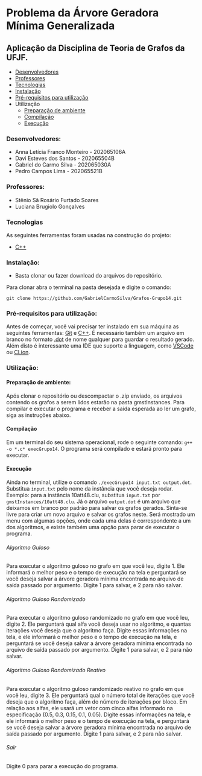 # Problema da Árvore Geradora Mínima Generalizada
## Aplicação da Disciplina de Teoria de Grafos da UFJF.

<!--ts-->
   * [Desenvolvedores](#desenvolvedores)
   * [Professores](#professores)
   * [Tecnologias](#tecnologias)
   * [Instalação](#instalação)
   * [Pré-requisitos para utilização](#pré-requisitos-para-utilização)
   * Utilização
      * [Preparação de ambiente](#preparação-de-ambiente)
      * [Compilação](#compilação)
      * [Execução](#execução)
<!--te-->

### Desenvolvedores:
- Anna Letícia Franco Monteiro - 202065106A 
- Davi Esteves dos Santos - 202065504B
- Gabriel do Carmo Silva - 202065030A
- Pedro Campos Lima - 202065521B

### Professores:
- Stênio Sã Rosário Furtado Soares
- Luciana Brugiolo Gonçalves

### Tecnologias

As seguintes ferramentas foram usadas na construção do projeto:
- [C++](https://isocpp.org/)

### Instalação:

- Basta clonar ou fazer download do arquivos do repositório.

Para clonar abra o terminal na pasta desejada e digite o comando:
```
git clone https://github.com/GabrielCarmoSilva/Grafos-Grupo14.git
```
### Pré-requisitos para utilização:

Antes de começar, você vai precisar ter instalado em sua máquina as seguintes ferramentas: [Git](https://git-scm.com) e [C++](https://isocpp.org/). 
É necessário também um arquivo em branco no formato [.dot](https://www.reviversoft.com/pt/file-extensions/dot) de nome qualquer para guardar o resultado gerado.
Além disto é interessante uma IDE que suporte a linguagem, como [VSCode](https://code.visualstudio.com/) ou [CLion](https://www.jetbrains.com/pt-br/clion/).

### Utilização:
#### Preparação de ambiente:
Após clonar o repositório ou descompactar o .zip enviado, os arquivos contendo os grafos a serem lidos estarão na pasta gmstInstances. Para compilar e executar o programa e receber a saída esperada ao ler um grafo, siga as instruções abaixo. 

#### Compilação
Em um terminal do seu sistema operacional, rode o seguinte comando: ```g++ -o *.c* execGrupo14```. O programa será compilado e estará pronto para executar.

#### Execução
Ainda no terminal, utilize o comando ```./execGrupo14 input.txt output.dot```. Substitua ```input.txt``` pelo nome da instância que você deseja rodar. Exemplo: para a instãncia 10att48.clu, substitua ```input.txt``` por ```gmstInstances/10att48.clu```. Já o arquivo ```output.dot``` é um arquivo que deixamos em branco por padrão para salvar os grafos gerados. Sinta-se livre para criar um novo arquivo e salvar os grafos neste. Será mostrado um menu com algumas opções, onde cada uma delas é correspondente a um dos algoritmos, e existe também uma opção para parar de executar o programa.

 ###### Algoritmo Guloso
 Para executar o algoritmo guloso no grafo em que você leu, digite 1. Ele informará o melhor peso e o tempo de execução na tela e perguntará se você deseja salvar a árvore geradora mínima encontrada no arquivo de saída passado por argumento. Digite 1 para salvar, e 2 para não salvar.
 
 ###### Algoritmo Guloso Randomizado
Para executar o algoritmo guloso randomizado no grafo em que você leu, digite 2. Ele perguntará qual alfa você deseja usar no algoritmo, e quantas iterações você deseja que o algoritmo faça. Digite essas informações na tela, e ele informará o melhor peso e o tempo de execução na tela, e perguntará se você deseja salvar a árvore geradora mínima encontrada no arquivo de saída passado por argumento. Digite 1 para salvar, e 2 para não salvar. 
 
 ###### Algoritmo Guloso Randomizado Reativo
Para executar o algoritmo guloso randomizado reativo no grafo em que você leu, digite 3. Ele perguntará qual o número total de iterações que você deseja que o algoritmo faça, além do número de iterações por bloco. Em relação aos alfas, ele usará um vetor com cinco alfas informado na especificação (0.5, 0.3, 0.15, 0.1, 0.05). Digite essas informações na tela, e ele informará o melhor peso e o tempo de execução na tela, e perguntará se você deseja salvar a árvore geradora mínima encontrada no arquivo de saída passado por argumento. Digite 1 para salvar, e 2 para não salvar. 

 ###### Sair
 Digite 0 para parar a execução do programa.
